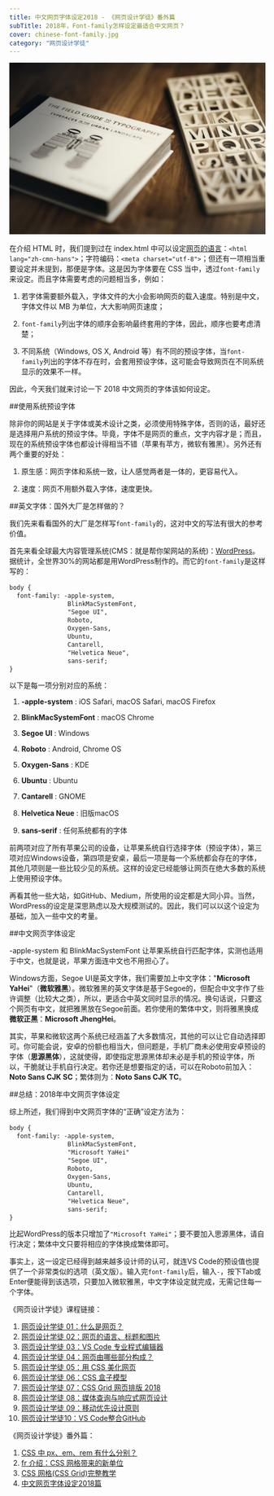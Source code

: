 ```yaml
---
title: 中文网页字体设定2018 - 《网页设计学徒》番外篇
subTitle: 2018年，Font-family怎样设定最适合中文网页？
cover: chinese-font-family.jpg
category: "网页设计学徒"
---
```


![中文网页字体](chinese-font-family.jpg)

在介绍 HTML 时，我们提到过在 index.html 中可以设定[网页的语言](/html-tags)：`<html lang="zh-cmn-hans">`；字符编码：`<meta charset="utf-8">`；但还有一项相当重要设定并未提到，那便是字体。这是因为字体要在 CSS 当中，透过`font-family`来设定。而且字体需要考虑的问题相当多，例如：

1.  若字体需要额外载入，字体文件的大小会影响网页的载入速度。特别是中文，字体文件以 MB 为单位，大大影响网页速度；

2.  `font-family`列出字体的顺序会影响最终套用的字体，因此，顺序也要考虑清楚；

3.  不同系统（Windows, OS X, Android 等）有不同的预设字体，当`font-family`列出的字体不存在时，会套用预设字体，这可能会导致网页在不同系统显示的效果不一样。

因此，今天我们就来讨论一下 2018 中文网页的字体该如何设定。

##使用系统预设字体

除非你的网站是关于字体或美术设计之类，必须使用特殊字体，否则的话，最好还是选择用户系统的预设字体。毕竟，字体不是网页的重点，文字内容才是；而且，现在的系统预设字体也都设计得相当不错（苹果有苹方，微软有雅黑）。另外还有两个重要的好处：

1.  原生感：网页字体和系统一致，让人感觉两者是一体的，更容易代入。

2.  速度：网页不用额外载入字体，速度更快。

##英文字体：国外大厂是怎样做的？

我们先来看看国外的大厂是怎样写`font-family`的，这对中文的写法有很大的参考价值。

首先来看全球最大内容管理系统(CMS：就是帮你架网站的系统)：[WordPress](https://make.wordpress.org/core/2016/07/07/native-fonts-in-4-6/)。据统计，全世界30%的网站都是用WordPress制作的。而它的`font-family`是这样写的：

```
body {
  font-family: -apple-system,
                BlinkMacSystemFont,
                "Segoe UI",
                Roboto,
                Oxygen-Sans,
                Ubuntu,
                Cantarell,
                "Helvetica Neue",
                sans-serif;
}
```

以下是每一项分别对应的系统：

1. **-apple-system** : iOS Safari, macOS Safari, macOS Firefox

2. **BlinkMacSystemFont** : macOS Chrome

3. **Segoe UI** : Windows

4. **Roboto** : Android, Chrome OS

5. **Oxygen-Sans** : KDE

6. **Ubuntu** : Ubuntu

7. **Cantarell** : GNOME

8. **Helvetica Neue** : 旧版macOS

9. **sans-serif** : 任何系统都有的字体

前两项对应了所有苹果公司的设备，让苹果系统自行选择字体（预设字体），第三项对应Windows设备，第四项是安桌，最后一项是每一个系统都会存在的字体，其他几项则是一些比较少见的系统。这样的设定已经能够让网页在绝大多数的系统上使用预设字体。

再看其他一些大站，如GitHub、Medium，所使用的设定都是大同小异。当然，WordPress的设定是深思熟虑以及大规模测试的。因此，我们可以以这个设定为基础，加入一些中文的考量。

##中文网页字体设定

-apple-system 和 BlinkMacSystemFont 让苹果系统自行匹配字体，实测也适用于中文，也就是说，苹果方面连中文也不用担心了。

Windows方面，Segoe UI是英文字体，我们需要加上中文字体："**Microsoft YaHei**"（**微软雅黑**）。微软雅黑的英文字体是基于Segoe的，但配合中文字作了些许调整（比较大之类），所以，更适合中英文同时显示的情况。换句话说，只要这个网页有中文，就把雅黑放在Segoe前面。若你使用的繁体中文，则将雅黑换成**微软正黑**：**Microsoft JhengHei**。

其实，苹果和微软这两个系统已经涵盖了大多数情况，其他的可以让它自动选择即可。你可能会说，安卓的份额也相当大，但问题是，手机厂商未必使用安卓预设的字体（**思源黑体**），这就使得，即使指定思源黑体却未必是手机的预设字体，所以，干脆就让手机自行决定。若你还是想要指定的话，可以在Roboto前加入：**Noto Sans CJK SC**；繁体则为：**Noto Sans CJK TC**。

##总结：2018年中文网页字体设定

综上所述，我们得到中文网页字体的“正确”设定方法为：

```
body {
  font-family: -apple-system,
                BlinkMacSystemFont,
                "Microsoft YaHei"
                "Segoe UI",
                Roboto,
                Oxygen-Sans,
                Ubuntu,
                Cantarell,
                "Helvetica Neue",
                sans-serif;
}
```

比起WordPress的版本只增加了`"Microsoft YaHei"`；要不要加入思源黑体，请自行决定；繁体中文只要将相应的字体换成繁体即可。

事实上，这一设定已经得到越来越多设计师的认可，就连VS Code的预设值也提供了一个非常类似的选项（英文版）。输入完`font-family`后，输入`-`，按下Tab或Enter便能得到该选项，只要加入微软雅黑，中文字体设定就完成，无需记住每一个字体。

《网页设计学徒》课程链接：

1.  [网页设计学徒 01：什么是网页？](/web-design)
2.  [网页设计学徒 02：网页的语言、标题和图片](/html-tags)
3.  [网页设计学徒 03：VS Code 专业程式编辑器](/vs-code)
4.  [网页设计学徒 04：网页由哪些部分构成？](/html-sementic)
5.  [网页设计学徒 05：用 CSS 美化网页](/css)
6.  [网页设计学徒 06：CSS 盒子模型](/css-box-model)
7.  [网页设计学徒 07：CSS Grid 网页排版 2018](/css-grid)
8.  [网页设计学徒 08：媒体查询与响应式网页设计](/media-query)
9.  [网页设计学徒 09：移动优先设计原则](/mobile-first)
10. [网页设计学徒10：VS Code整合GitHub](/github-vscode)

《网页设计学徒》番外篇：

1.  [CSS 中 px、em、rem 有什么分别？](/px-em-rem)
2.  [fr 介绍：CSS 网格带来的新单位](/fr-css-grid)
3.  [CSS 网格(CSS Grid)完整教学](/css-grid-grid)
4.  [中文网页字体设定2018篇](/chinese-font-family)
